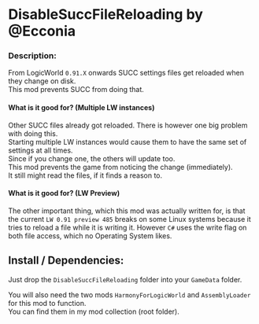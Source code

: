 # DisableSuccFileReloading by @Ecconia

### Description:

From LogicWorld `0.91.X` onwards SUCC settings files get reloaded when they change on disk.\
This mod prevents SUCC from doing that.

#### What is it good for? (Multiple LW instances)

Other SUCC files already got reloaded. There is however one big problem with doing this.\
Starting multiple LW instances would cause them to have the same set of settings at all times.\
Since if you change one, the others will update too.\
This mod prevents the game from noticing the change (immediately).\
It still might read the files, if it finds a reason to.

#### What is it good for? (LW Preview)

The other important thing, which this mod was actually written for, is that the current `LW 0.91 preview 485` breaks on some Linux systems because it tries to reload a file while it is writing it. However `C#` uses the write flag on both file access, which no Operating System likes.

## Install / Dependencies:

Just drop the `DisableSuccFileReloading` folder into your `GameData` folder.

You will also need the two mods `HarmonyForLogicWorld` and `AssemblyLoader` for this mod to function.\
You can find them in my mod collection (root folder).
